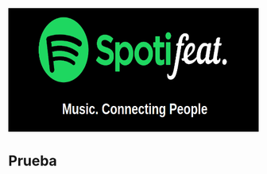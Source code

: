  <div style="text-align:center"><img src="img/banner.png" height=250 /></div>




# Prueba












